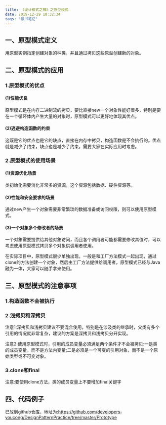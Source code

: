 ```yaml
---
title: 《设计模式之禅》之原型模式
date: 2019-12-29 18:32:34
tags: "读书笔记"
---
```


## 一、原型模式定义

用原型实例指定创建对象的种类，并且通过拷贝这些原型创建新的对象。
<!--more-->

## 二、原型模式的应用

### 1.原型模式的优点

#### (1)性能优良
原型模式是在内存二进制流的拷贝，要比直接new一个对象性能好很多，特别是要在一个循环体内产生大量的对象时，原型模式可以更好地体现其优点。


#### (2)逃避构造函数的约束
这既是它的优点也是它的缺点，直接在内存中拷贝，构造函数是不会执行的。优点就是减少了约束，缺点也是减少了约束，需要大家在实际应用时考虑。


### 2.原型模式的使用场景

#### (1)资源优化场景
类初始化需要消化非常多的资源，这个资源包括数据、硬件资源等。

#### (2)性能和安全要求的场景
通过new产生一个对象需要非常繁琐的数据准备或访问权限，则可以使用原型模式。

#### (3)一个对象多个修改者的场景
一个对象需要提供给其他对象访问，而且各个调用者可能都需要修改其值时，可以考虑使用原型模式拷贝多个对象供调用者使用。

在实际项目中，原型模式很少单独出现，一般是和工厂方法模式一起出现，通过clone的方法创建一个对象，然后由工厂方法提供给调用者。原型模式已经与Java融为一体，大家可以随手拿来使用。


## 三、原型模式的注意事项

### 1.构造函数不会被执行

### 2.浅拷贝和深拷贝
注意1:深拷贝和浅拷贝建议不要混合使用，特别是在涉及类的继承时，父类有多个引用的情况就非常复杂，建议的方案是深拷贝和浅拷贝分开实现。

注意2:使用原型模式时，引用的成员变量必须满足两个条件才不会被拷贝:一是类的成员变量，而不是方法内变量;二是必须是一个可变的引用对象，而不是一个原始类型或不可变对象。

### 3.clone和final
注意:要使用clone方法，类的成员变量上不要增加final关键字


## 四、代码例子
已放到github仓库，地址为:https://github.com/developers-youcong/DesignPatternPractice/tree/master/Prototype